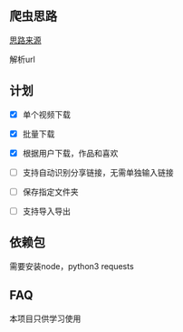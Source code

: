 ## 爬虫思路

[思路来源](https://mp.weixin.qq.com/s/W1RcQBP2bquDt9x9SYIkKg)

解析url

## 计划
- [x] 单个视频下载
- [x] 批量下载
- [x] 根据用户下载，作品和喜欢
- [ ] 支持自动识别分享链接，无需单独输入链接 
- [ ] 保存指定文件夹
- [ ] 支持导入导出


## 依赖包
需要安装node，python3
requests

## FAQ
本项目只供学习使用


